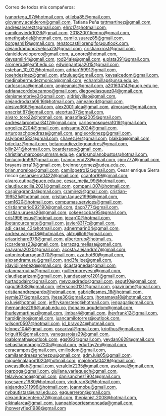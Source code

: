 Correo de todos mis compañeros:

ivanortega_97@hotmail.com,
otileba85@gmail.com,
giovanny.acalderon@gmail.com,
Tatiana Peña <tattmartinez@gmail.com>,
andresalvarezt@gmail.com,
ehrc17@hotmail.com,
camilooviedo1026@gmail.com,
20182001tiempo@gmail.com,
amethgabriel@hotmail.com,
camilo.suarez85@gmail.com,
borgesmj19@gmail.com,
renatocastillorengifo@outlook.com,
alejandramunozvelosa23@gmail.com,
cristianxrost@gmail.com,
danieldeveloperco@gmail.com,
a_onore@hotmail.com,
devsamii44@gmail.com,
rod24ale@gmail.com,
e.plata391@gmail.com,
aromero4@eafit.edu.co,
edwinpantoja2015@gmail.com,
esteban_10_02@hotmail.com,
adrian15991@gmail.com,
josehdezjnez@gmail.com,
afzuluag@gmail.com,
kevsalcedom@gmail.com,
medinabermudezmonica@gmail.com,
vchambillap@unsa.edu.pe,
carlososoa@gmail.com,
angieanais@gmail.com,
a20163414@pucp.edu.pe,
adrianacordobacampo@gmail.com,
diegovelasquez04@gmail.com,
denismembrive3@gmail.com,
aldrisjvillao@gmail.com,
alejandrodaza09.16@hotmail.com,
aimealex4@gmail.com,
alesivo666@gmail.com,
alex2001julca@gmail.com,
almoravel@gmail.com,
anacristi87@gmail.com,
ateortua37@gmail.com,
alvaro_toro22@hotmail.com,
anasofiaq2005@gmail.com,
andresalarconbar8412@gmail.com,
carlosmosquera1019@gmail.com,
angelica2204@gmail.com,
anissamu2024@gmail.com,
arturopachopedraza@gmail.com,
angieordonezg@gmail.com,
aslylopez583@gmail.com,
chavez.jer@gmail.com,
blaikbq@gmail.com,
bdcdiaz@gmail.com,
betancurdiezdiegoandres@gmail.com,
bilin241@hotmail.com,
boarderaqp@gmail.com,
christian.marcos@unmsm.edu.pe,
carlosmolanobustos@hotmail.com,
bmlucigdm99@gmail.com,
branco.end23@gmail.com,
cjmr777@gmail.com,
brayansierra19@gmail.com,
breinner.gomez@udea.edu.co,
brian.morelos@gmail.com,
camilopetro12@gmail.com,
Cesar enrique Sierra rincon <cesarsierra0422@gmail.com>,
ccantor99@gmail.com,
alvaro.cutipa@pucp.edu.pe,
cesar_mejia_99@hotmail.com,
claudia.cecilia.2021@gmail.com,
compani_007@hotmail.com,
cospinagranda@gmail.com,
cramirezj@gmail.com,
cristian-199525@hotmail.com,
cristian.taquez1996@gmail.com,
csm1620@hotmail.com,
compumas.services@gmail.com,
cristianmario092190@gmail.com,
dacp777@gmail.com,
cristian.uruena26@gmail.com,
cokeescobar95@gmail.com,
cris1996jesus@hotmail.com,
jecap10@hotmail.com,
jbetancurcanate@gmail.com,
javier8317c@gmail.com,
adi_casas_43@hotmail.com,
adnermarin04@gmail.com,
andrea.vargas18@hotmail.es,
aktrujillo9@gmail.com,
ariasrichard976@gmail.com,
albertorub@hotmail.es,
jccardenas23@gmail.com,
barrazag.melissa@gmail.com,
anayama2020@gmail.com,
acosta.alejandra17@gmail.com,
antonioobarragan370@gmail.com,
azathot60@gmail.com,
alexandramusu@gmail.com,
and3felipe@gmail.com,
jdavidjimenezq@gmail.com,
dcastagneda@gmail.com,
adanmarquina@gmail.com,
guillermoreyesn@gmail.com,
claudiaparizam@gmail.com,
juandacastro1201@gmail.com,
hurtadodairo@gmail.com,
mevcuadrado@gmail.com,
segut10@gmail.com,
gaguti6388@gmail.com,
jefersons0131@gmail.com,
sgaviriame@gmail.com,
cristianandrespardo@hotmail.com,
gabriellesmes_18@hotmail.com,
jeymie07@gmail.com,
jhese36@gmail.com,
jhonamaya18@hotmail.com,
jo.luvi@hotmail.com,
jeffrykamsteeg@hotmail.com,
jenpaga@gmail.com,
jhernandez296@unab.edu.co,
jhonalex.agudelom@gmail.com,
jhurleymartinez@gmail.com,
jimbar4@gmail.com,
jheyfrank12@gmail.com,
haroldjnino@gmail.com,
juancamilotorres@outlook.com,
wilsonr0507@hotmail.com,
jd_bravo24@hotmail.com,
lclopez104@gmail.com,
oscarival@gmail.com,
kripthus@gmail.com,
briguit18@gmail.com,
vanegasrojas29@gmail.com,
jpablomath@outlook.com,
egs093@gmail.com,
yeydan0628@gmail.com,
sebastiannaranjo2205@gmail.com,
edurfay2m@gmail.com,
ceracampos@gmail.com,
emiliodom@gmail.com,
camilaandreasanchezpu@gmail.com,
adm.luis05@gmail.com,
miguelmalagon1020@hotmail.com,
majohorta0429@gmail.com,
pwcastillob@gmail.com,
yeraldin2235@gmail.com,
asotoval@gmail.com,
joarpoga@gmail.com,
giuliana.yarlequech@gmail.com,
telavivochoa@gmail.com,
danisanchez1904@gmail.com,
josesaenz1980@hotmail.com,
vicduran3d@hotmail.com,
alejandro311996@hotmail.com,
joanmobu@gmail.com,
nybautistas@unal.edu.co,
eaguerreron@gmail.com,
alexandracenteno72@gmail.com,
thepianist.2008@hotmail.com,
elkinalarca@gmail.com,
juanpablocortesmoncada@gmail.com,
jhonveryfied1988@gmail.com